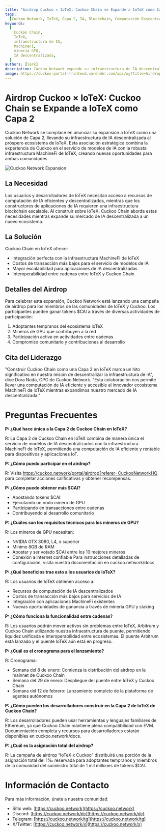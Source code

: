 ```yaml
---
title: "Airdrop Cuckoo × IoTeX: Cuckoo Chain se Expande a IoTeX como Capa 2"
tags:
  [Cuckoo Network, IoTeX, Capa 2, IA, Blockchain, Computación Descentralizada]
keywords:
  [
    Cuckoo Chain,
    IoTeX,
    infraestructura de IA,
    MachineFi,
    minería GPU,
    IA descentralizada,
  ]
authors: [lark]
description: Cuckoo Network expande su infraestructura de IA descentralizada a IoTeX como una solución de Capa 2, integrándose con el ecosistema MachineFi de IoTeX para ofrecer computación de IA escalable e interoperabilidad entre cadenas. Descubre los beneficios para desarrolladores, mineros y usuarios de IoTeX, y aprende cómo participar en el airdrop de tokens $CAI.
image: https://cuckoo-portal-frontend.onrender.com/api/og?title=Airdrop%20Cuckoo%20%C3%97%20IoTeX:%20Cuckoo%20Chain%20se%20Expande%20a%20IoTeX%20como%20Capa%202
---
```


# Airdrop Cuckoo × IoTeX: Cuckoo Chain se Expande a IoTeX como Capa 2

Cuckoo Network se complace en anunciar su expansión a IoTeX como una solución de Capa 2, llevando su infraestructura de IA descentralizada al próspero ecosistema de IoTeX. Esta asociación estratégica combina la experiencia de Cuckoo en el servicio de modelos de IA con la robusta infraestructura MachineFi de IoTeX, creando nuevas oportunidades para ambas comunidades.

![Cuckoo Network Expansion](https://cuckoo-portal-frontend.onrender.com/api/og?title=Airdrop%20Cuckoo%20%C3%97%20IoTeX:%20Cuckoo%20Chain%20se%20Expande%20a%20IoTeX%20como%20Capa%202)

## **La Necesidad**

Los usuarios y desarrolladores de IoTeX necesitan acceso a recursos de computación de IA eficientes y descentralizados, mientras que los constructores de aplicaciones de IA requieren una infraestructura blockchain escalable. Al construir sobre IoTeX, Cuckoo Chain aborda estas necesidades mientras expande su mercado de IA descentralizada a un nuevo ecosistema.

## **La Solución**

Cuckoo Chain en IoTeX ofrece:

- Integración perfecta con la infraestructura MachineFi de IoTeX
- Costos de transacción más bajos para el servicio de modelos de IA
- Mayor escalabilidad para aplicaciones de IA descentralizadas
- Interoperabilidad entre cadenas entre IoTeX y Cuckoo Chain

## **Detalles del Airdrop**

Para celebrar esta expansión, Cuckoo Network está lanzando una campaña de airdrop para los miembros de las comunidades de IoTeX y Cuckoo. Los participantes pueden ganar tokens $CAI a través de diversas actividades de participación:

1. Adoptantes tempranos del ecosistema IoTeX
2. Mineros de GPU que contribuyen a la red
3. Participación activa en actividades entre cadenas
4. Compromiso comunitario y contribuciones al desarrollo

## **Cita del Liderazgo**

"Construir Cuckoo Chain como una Capa 2 en IoTeX marca un hito significativo en nuestra misión de descentralizar la infraestructura de IA", dice Dora Noda, CPO de Cuckoo Network. "Esta colaboración nos permite llevar una computación de IA eficiente y accesible al innovador ecosistema MachineFi de IoTeX mientras expandimos nuestro mercado de IA descentralizada."

# **Preguntas Frecuentes**

**P: ¿Qué hace única a la Capa 2 de Cuckoo Chain en IoTeX?**

R: La Capa 2 de Cuckoo Chain en IoTeX combina de manera única el servicio de modelos de IA descentralizados con la infraestructura MachineFi de IoTeX, permitiendo una computación de IA eficiente y rentable para dispositivos y aplicaciones IoT.

**P: ¿Cómo puedo participar en el airdrop?**

R: Visita https://cuckoo.network/portal/airdrop?referer=CuckooNetworkHQ para completar acciones calificativas y obtener recompensas.

**P: ¿Cómo puedo obtener más $CAI?**

- Apostando tokens $CAI
- Ejecutando un nodo minero de GPU
- Participando en transacciones entre cadenas
- Contribuyendo al desarrollo comunitario

**P: ¿Cuáles son los requisitos técnicos para los mineros de GPU?**

R: Los mineros de GPU necesitan:

- NVIDIA GTX 3080, L4, o superior
- Mínimo 8GB de RAM
- Apostar y ser votado $CAI entre los 10 mejores mineros
- Conexión a internet confiable Para instrucciones detalladas de configuración, visita nuestra documentación en cuckoo.network/docs

**P: ¿Qué beneficios trae esto a los usuarios de IoTeX?**

R: Los usuarios de IoTeX obtienen acceso a:

- Recursos de computación de IA descentralizados
- Costos de transacción más bajos para servicios de IA
- Integración con aplicaciones MachineFi existentes
- Nuevas oportunidades de ganancia a través de minería GPU y staking

**P: ¿Cómo funciona la funcionalidad entre cadenas?**

R: Los usuarios podrán mover activos sin problemas entre IoTeX, Arbitrum y Cuckoo Chain utilizando nuestra infraestructura de puente, permitiendo liquidez unificada e interoperabilidad entre ecosistemas. El puente Arbitrum está lanzado y el puente IoTeX aún está en progreso.

**P: ¿Cuál es el cronograma para el lanzamiento?**

R: Cronograma:

- Semana del 8 de enero: Comienza la distribución del airdrop en la mainnet de Cuckoo Chain
- Semana del 29 de enero: Despliegue del puente entre IoTeX y Cuckoo Chain
- Semana del 12 de febrero: Lanzamiento completo de la plataforma de agentes autónomos

**P: ¿Cómo pueden los desarrolladores construir en la Capa 2 de IoTeX de Cuckoo Chain?**

R: Los desarrolladores pueden usar herramientas y lenguajes familiares de Ethereum, ya que Cuckoo Chain mantiene plena compatibilidad con EVM. Documentación completa y recursos para desarrolladores estarán disponibles en cuckoo.network/docs.

**P: ¿Cuál es la asignación total del airdrop?**

R: La campaña de airdrop “IoTeX x Cuckoo” distribuirá una porción de la asignación total del 1‰ reservada para adoptantes tempranos y miembros de la comunidad del suministro total de 1 mil millones de tokens $CAI.

# **Información de Contacto**

Para más información, únete a nuestra comunidad:

- Sitio web: [https://cuckoo.network](https://cuckoo.network)
- Discord: [https://cuckoo.network/dc](https://cuckoo.network/dc)
- Telegram: [https://cuckoo.network/tg](https://cuckoo.network/tg)
- X/Twitter: [https://cuckoo.network/x](https://cuckoo.network/x)
